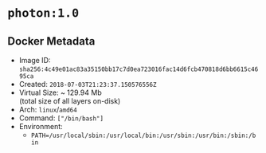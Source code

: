# `photon:1.0`

## Docker Metadata

- Image ID: `sha256:4c49e01ac83a35150bb17c7d0ea723016fac14d6fcb470818d6bb6615c4695ca`
- Created: `2018-07-03T21:23:37.150576556Z`
- Virtual Size: ~ 129.94 Mb  
  (total size of all layers on-disk)
- Arch: `linux`/`amd64`
- Command: `["/bin/bash"]`
- Environment:
  - `PATH=/usr/local/sbin:/usr/local/bin:/usr/sbin:/usr/bin:/sbin:/bin`
